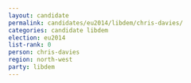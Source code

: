 ```yaml
---
layout: candidate
permalink: candidates/eu2014/libdem/chris-davies/
categories: candidate libdem
election: eu2014
list-rank: 0
person: chris-davies
region: north-west
party: libdem
---
```

